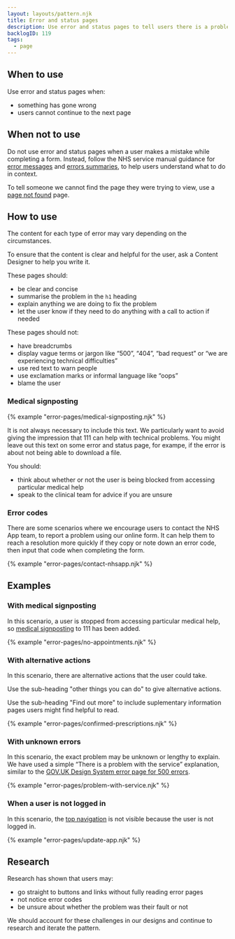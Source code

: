 ```yaml
---
layout: layouts/pattern.njk
title: Error and status pages
description: Use error and status pages to tell users there is a problem. Explain what has happened and what they can do next.
backlogID: 119
tags:
  - page
---
```


## When to use

Use error and status pages when:

- something has gone wrong
- users cannot continue to the next page

## When not to use

Do not use error and status pages when a user makes a mistake while completing a form. Instead, follow the NHS service manual guidance for [error messages](https://service-manual.nhs.uk/design-system/components/error-message) and [errors summaries](https://service-manual.nhs.uk/design-system/components/error-summary), to help users understand what to do in context.

To tell someone we cannot find the page they were trying to view, use a [page not found](/patterns/page-not-found) page.

## How to use

The content for each type of error may vary depending on the circumstances.

To ensure that the content is clear and helpful for the user, ask a Content Designer to help you write it.

These pages should:

- be clear and concise
- summarise the problem in the <code>h1</code> heading
- explain anything we are doing to fix the problem
- let the user know if they need to do anything with a call to action if needed

These pages should not:

- have breadcrumbs
- display vague terms or jargon like “500”, “404”, “bad request” or “we are experiencing technical difficulties”
- use red text to warn people
- use exclamation marks or informal language like “oops”
- blame the user

### Medical signposting

{% example "error-pages/medical-signposting.njk" %}

It is not always necessary to include this text. We particularly want to avoid giving the impression that 111 can help with technical problems. You might leave out this text on some error and status page, for exampe, if the error is about not being able to download a file.

You should:

- think about whether or not the user is being blocked from accessing particular medical help
- speak to the clinical team for advice if you are unsure

### Error codes

There are some scenarios where we encourage users to contact the NHS App team, to report a problem using our online form. It can help them to reach a resolution more quickly if they copy or note down an error code, then input that code when completing the form. 

{% example "error-pages/contact-nhsapp.njk" %}

## Examples

### With medical signposting

In this scenario, a user is stopped from accessing particular medical help, so [medical signposting](#medical-signposting) to 111 has been added. 

{% example "error-pages/no-appointments.njk" %}

### With alternative actions

In this scenario, there are alternative actions that the user could take.

Use the sub-heading "other things you can do" to give alternative actions.

Use the sub-heading "Find out more" to include suplementary information pages users might find helpful to read.

{% example "error-pages/confirmed-prescriptions.njk" %}

### With unknown errors

In this scenario, the exact problem may be unknown or lengthy to explain. We have used a simple “There is a problem with the service” explanation, similar to the [GOV.UK Design System error page for 500 errors](https://design-system.service.gov.uk/patterns/problem-with-the-service-pages/).

{% example "error-pages/problem-with-service.njk" %}

### When a user is not logged in

In this scenario, the [top navigation](/components/top-navigation) is not visible because the user is not logged in. 

{% example "error-pages/update-app.njk" %}

## Research

Research has shown that users may:

- go straight to buttons and links without fully reading error pages
- not notice error codes
- be unsure about whether the problem was their fault or not

We should account for these challenges in our designs and continue to research and iterate the pattern.